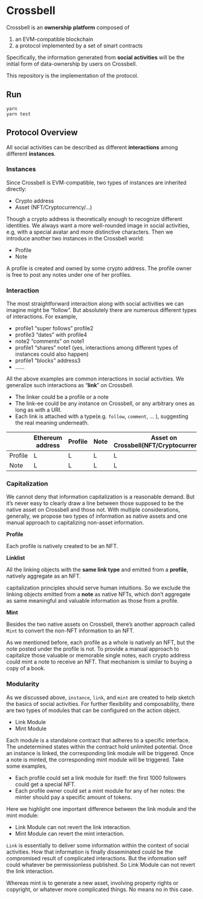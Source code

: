 # Crossbell

Crossbell is an **ownership** **platform** composed of

1. an EVM-compatible blockchain
2. a protocol implemented by a set of smart contracts

Specifically, the information generated from **social activities** will be the initial form of data-ownership by users on Crossbell.

This repository is the implementation of the protocol.

## Run

```shell
yarn
yarn test
```

## Protocol Overview

All social activities can be described as different **interactions** among different **instances**.

### Instances

Since Crossbell is EVM-compatible, two types of instances are inherited directly:

-   Crypto address
-   Asset (NFT/Cryptocurrency/...)

Though a crypto address is theoretically enough to recognize different identities. We always want a more well-rounded image in social activities, e.g, with a special avatar and more distinctive characters. Then we introduce another two instances in the Crossbell world:

-   Profile
-   Note

A profile is created and owned by some crypto address. The profile owner is free to post any notes under one of her profiles.

### Interaction

The most straightforward interaction along with social activities we can imagine might be “follow”. But absolutely there are numerous different types of interactions. For example,

-   profile1 “super follows” profile2
-   profile3 “dates” with profile4
-   note2 “comments” on note1
-   profile1 “shares” note1 (yes, interactions among different types of instances could also happen)
-   profile1 “blocks” address3
-   ......

All the above examples are common interactions in social activities. We generalize such interactions as “**link**” on Crossbell.

-   The linker could be a profile or a note
-   The link-ee could be any instance on Crossbell, or any arbitrary ones as long as with a URI.
-   Each link is attached with a type(e.g. `follow`, `comment`, ... ), suggesting the real meaning underneath.

|         | Ethereum address | Profile | Note | Asset on Crossbell(NFT/Cryptocurrency/...) | Any URI |
| ------- | ---------------- | ------- | ---- | ------------------------------------------ | ------- |
| Profile | L                | L       | L    | L                                          | L       |
| Note    | L                | L       | L    | L                                          | L       |

### Capitalization

We cannot deny that information capitalization is a reasonable demand. But it’s never easy to clearly draw a line between those supposed to be the native asset on Crossbell and those not. With multiple considerations, generally, we propose two types of information as native assets and one manual approach to capitalizing non-asset information.

**Profile**

Each profile is natively created to be an NFT.

**Linklist**

All the linking objects with the **same link type** and emitted from a **profile**, natively aggregate as an NFT.

capitalization principles should serve human intuitions. So we exclude the linking objects emitted from a **note** as native NFTs, which don’t aggregate as same meaningful and valuable information as those from a profile.

**Mint**

Besides the two native assets on Crossbell, there’s another approach called `Mint` to convert the non-NFT information to an NFT.

As we mentioned before, each profile as a whole is natively an NFT, but the note posted under the profile is not. To provide a manual approach to capitalize those valuable or memorable single notes, each crypto address could mint a note to receive an NFT. That mechanism is similar to buying a copy of a book.

### Modularity

As we discussed above, `instance`, `link`, and `mint` are created to help sketch the basics of social activities. For further flexibility and composability, there are two types of modules that can be configured on the action object.

-   Link Module
-   Mint Module

Each module is a standalone contract that adheres to a specific interface. The undetermined states within the contract hold unlimited potential. Once an instance is linked, the corresponding link module will be triggered. Once a note is minted, the corresponding mint module will be triggered. Take some examples,

-   Each profile could set a link module for itself: the first 1000 followers could get a special NFT.
-   Each profile owner could set a mint module for any of her notes: the minter should pay a specific amount of tokens.

Here we highlight one important difference between the link module and the mint module:

-   Link Module can not revert the link interaction.
-   Mint Module can revert the mint interaction.

`Link` is essentially to deliver some information within the context of social activities. How that information is finally disseminated could be the compromised result of complicated interactions. But the information self could whatever be permissionless published. So Link Module can not revert the link interaction.

Whereas mint is to generate a new asset, involving property rights or copyright, or whatever more complicated things. No means no in this case.
